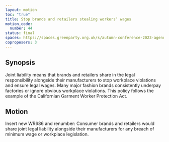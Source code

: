 ```yaml
---
layout: motion
toc: "true"
title: Stop brands and retailers stealing workers’ wages
motion_code:
  number: 44
status: final
spaces: https://spaces.greenparty.org.uk/s/autumn-conference-2023-agenda-forum/post/post/view?id=11039
coproposers: 3
---
```

## Synopsis

Joint liability means that brands and retailers share in the legal responsibility alongside their manufacturers to stop workplace violations and ensure legal wages. Many major fashion brands consistently underpay factories or ignore obvious workplace violations. This policy follows the example of the Californian Garment Worker Protection Act.

## Motion

Insert new WR686 and renumber: Consumer brands and retailers would share joint legal liability alongside their manufacturers for any breach of minimum wage or workplace legislation.